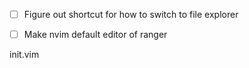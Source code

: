 
- [ ] Figure out shortcut for how to switch to file explorer
- [ ] Make nvim default editor of ranger


init.vim
